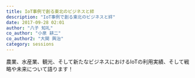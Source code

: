 ```yaml
---
title: IoT事例で創る東北のビジネスと絆
description: "IoT事例で創る東北のビジネスと絆"
date: 2017-09-28 02:01
author: "八子 知礼"
co_author: "小泉 耕二"
co_author2: "大関 興治"
category: sessions
---
```

農業、水産業、観光、そして新たなビジネスにおけるIoTの利用実績、そして戦略や未来について語ります！